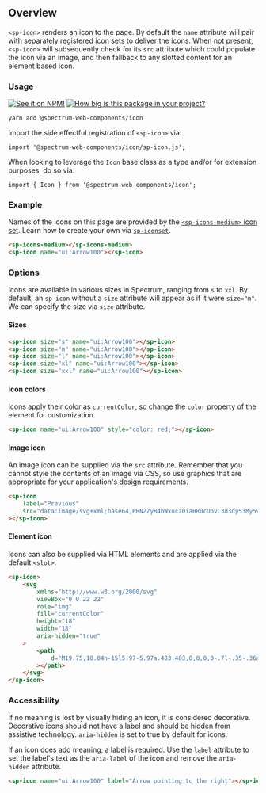 ## Overview

`<sp-icon>` renders an icon to the page. By default the `name` attribute will pair with separately registered icon sets to deliver the icons. When not present, `<sp-icon>` will subsequently check for its `src` attribute which could populate the icon via an image, and then fallback to any slotted content for an element based icon.

### Usage

[![See it on NPM!](https://img.shields.io/npm/v/@spectrum-web-components/icon?style=for-the-badge)](https://www.npmjs.com/package/@spectrum-web-components/icon)
[![How big is this package in your project?](https://img.shields.io/bundlephobia/minzip/@spectrum-web-components/icon?style=for-the-badge)](https://bundlephobia.com/result?p=@spectrum-web-components/icon)

```
yarn add @spectrum-web-components/icon
```

Import the side effectful registration of `<sp-icon>` via:

```
import '@spectrum-web-components/icon/sp-icon.js';
```

When looking to leverage the `Icon` base class as a type and/or for extension purposes, do so via:

```
import { Icon } from '@spectrum-web-components/icon';
```

### Example

Names of the icons on this page are provided by the [`<sp-icons-medium>` icon set](components/icons). Learn how to create your own via [`sp-iconset`](components/iconset).

```html
<sp-icons-medium></sp-icons-medium>
<sp-icon name="ui:Arrow100"></sp-icon>
```

### Options

Icons are available in various sizes in Spectrum, ranging from `s` to `xxl`. By default, an `sp-icon` without a `size` attribute will appear as if it were `size="m"`. We can specify the size via `size` attribute.

#### Sizes

```html
<sp-icon size="s" name="ui:Arrow100"></sp-icon>
<sp-icon size="m" name="ui:Arrow100"></sp-icon>
<sp-icon size="l" name="ui:Arrow100"></sp-icon>
<sp-icon size="xl" name="ui:Arrow100"></sp-icon>
<sp-icon size="xxl" name="ui:Arrow100"></sp-icon>
```

#### Icon colors

Icons apply their color as `currentColor`, so change the `color` property of the element for customization.

```html
<sp-icon name="ui:Arrow100" style="color: red;"></sp-icon>
```

#### Image icon

An image icon can be supplied via the `src` attribute. Remember that you cannot style the contents of an image via CSS, so use graphics that are appropriate for your application's design requirements.

```html
<sp-icon
    label="Previous"
    src="data:image/svg+xml;base64,PHN2ZyB4bWxucz0iaHR0cDovL3d3dy53My5vcmcvMjAwMC9zdmciIHZpZXdCb3g9Ii0yOTU3Ljk5NSAtNTUzMC4wMzIgNiAxMCI+PGRlZnM+PHN0eWxlPi5he2ZpbGw6bm9uZTtzdHJva2U6IzE0NzNlNjtzdHJva2UtbGluZWNhcDpyb3VuZDtzdHJva2UtbGluZWpvaW46cm91bmQ7c3Ryb2tlLW1pdGVybGltaXQ6MTA7c3Ryb2tlLXdpZHRoOjJweDt9PC9zdHlsZT48L2RlZnM+PHBhdGggY2xhc3M9ImEiIGQ9Ik0yNTEuMywzMzNsNC00LTQtNCIgdHJhbnNmb3JtPSJ0cmFuc2xhdGUoLTI3MDEuNjk1IC01MTk2LjAzMikgcm90YXRlKDE4MCkiLz48L3N2Zz4="
></sp-icon>
```

#### Element icon

Icons can also be supplied via HTML elements and are applied via the default `<slot>`.

```html
<sp-icon>
    <svg
        xmlns="http://www.w3.org/2000/svg"
        viewBox="0 0 22 22"
        role="img"
        fill="currentColor"
        height="18"
        width="18"
        aria-hidden="true"
    >
        <path
            d="M19.75,10.04h-15l5.97-5.97a.483.483,0,0,0,0-.7l-.35-.36a.513.513,0,0,0-.71,0L2.24,10.44a.513.513,0,0,0,0,.71l7.39,7.84a.513.513,0,0,0,.71,0l.35-.35a.513.513,0,0,0,0-.71L4.76,11.5H19.75a.25.25,0,0,0,.25-.25v-.96A.25.25,0,0,0,19.75,10.04Z"
        ></path>
    </svg>
</sp-icon>
```

### Accessibility

If no meaning is lost by visually hiding an icon, it is considered decorative. Decorative icons should not have a label and should be hidden from assistive technology. `aria-hidden` is set to true by default for icons.

If an icon does add meaning, a label is required. Use the `label` attribute to set the label's text as the `aria-label` of the icon and remove the `aria-hidden` attribute.

```html
<sp-icon name="ui:Arrow100" label="Arrow pointing to the right"></sp-icon>
```
